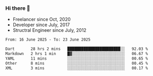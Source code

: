 ### Hi there 👋

- Freelancer since Oct, 2020
- Developer since July, 2017
- Structral Engineer since July, 2012

<!--START_SECTION:waka-->

```txt
From: 16 June 2025 - To: 23 June 2025

Dart       28 hrs 2 mins   ███████████████████████░░   92.03 %
Markdown   2 hrs 1 min     █▓░░░░░░░░░░░░░░░░░░░░░░░   06.67 %
YAML       11 mins         ░░░░░░░░░░░░░░░░░░░░░░░░░   00.65 %
Other      8 mins          ░░░░░░░░░░░░░░░░░░░░░░░░░   00.45 %
XML        3 mins          ░░░░░░░░░░░░░░░░░░░░░░░░░   00.17 %
```

<!--END_SECTION:waka-->
